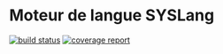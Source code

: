 # Moteur de langue SYSLang

[![build status](http://gitlab.neoblaster.fr/Engines/SYSLang/badges/master/build.svg)](http://gitlab.neoblaster.fr/Engines/SYSLang/commits/master)
[![coverage report](http://gitlab.neoblaster.fr/Engines/SYSLang/badges/master/coverage.svg)](http://gitlab.neoblaster.fr/Engines/SYSLang/commits/master)
